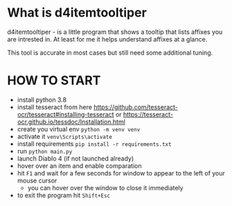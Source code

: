 # What is d4itemtooltiper
d4itemtooltiper - is a little program that shows a tooltip that lists affixes you are intrested in. 
At least for me it helps understand affixes at a glance.

This tool is accurate in most cases but still need some additional tuning.
# HOW TO START
- install python 3.8
- install tesseract from here https://github.com/tesseract-ocr/tesseract#installing-tesseract or https://tesseract-ocr.github.io/tessdoc/Installation.html
- create you virtual env `python -m venv venv`
- activate it `venv\Scripts\activate`
- install requirements `pip install -r requirements.txt`
- run `python main.py`
- launch Diablo 4 (if not launched already)
- hover over an item and enable comparation
- hit `F1` and wait for a few seconds for window to appear to the left of your mouse cursor
    - you can hover over the window to close it immediately
- to exit the program hit `Shift+Esc`